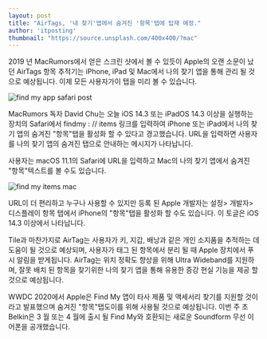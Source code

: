 ```yaml
---
layout: post
title: "AirTags, '내 찾기'앱에서 숨겨진 '항목'탭에 탑재 예정."
author: 'itposting'
thumbnail: "https://source.unsplash.com/400x400/?mac"
---
```


2019 년 MacRumors에서 얻은 스크린 샷에서 볼 수 있듯이 Apple의 오랜 소문이 났던 AirTags 항목 추적기는 iPhone, iPad 및 Mac에서 나의 찾기 앱을 통해 관리 될 것으로 예상됩니다.
 이제 모든 사용자가이 탭을 미리 볼 수 있습니다.

![find my app safari post](https://images.macrumors.com/t/VOM5eg5estKZ8wY6kJ-xQha2NNw=/2500x0/filters:no_upscale():quality(90)/article-new/2021/01/find-my-app-safari-post.jpg)

MacRumors 독자 David Chu는 오늘 iOS 14.3 또는 iPadOS 14.3 이상을 실행하는 장치의 Safari에서 findmy : // items 링크를 입력하여 iPhone 또는 iPad에서 나의 찾기 앱의 숨겨진 "항목"탭을 활성화 할 수 있다고 경고했습니다.
 URL을 입력하면 사용자를 나의 찾기 앱의 숨겨진 탭으로 안내하는 메시지가 나타납니다.

사용자는 macOS 11.1의 Safari에 URL을 입력하고 Mac의 나의 찾기 앱에서 숨겨진 "항목"텍스트를 볼 수도 있습니다.

![find my items mac](https://images.macrumors.com/t/KO0vrfFITqs6m3HnlWOFnxcjHHk=/2500x0/filters:no_upscale():quality(90)/article-new/2021/01/find-my-items-mac.jpg)

URL이 더 편리하고 누구나 사용할 수 있지만 등록 된 Apple 개발자는 설정> 개발자> 디스플레이 항목 탭에서 iPhone의 "항목"탭을 활성화 할 수도 있습니다.
 이 토글은 iOS 14.3 이상에서 나타납니다.

Tile과 마찬가지로 AirTag는 사용자가 키, 지갑, 배낭과 같은 개인 소지품을 추적하는 데 도움이 될 것으로 예상되며, 사용자가 태그 된 항목에서 분리 될 때 Apple 장치에서 푸시 알림을 받게됩니다.
 AirTag는 위치 정확도 향상을 위해 Ultra Wideband를 지원하며, 잘못 배치 된 항목을 찾기위한 나의 찾기 앱을 통해 유용한 증강 현실 기능을 제공 할 것으로 예상됩니다.

WWDC 2020에서 Apple은 Find My 앱이 타사 제품 및 액세서리 찾기를 지원할 것이라고 발표했으며 숨겨진 "항목"탭도이를 위해 사용될 것으로 예상됩니다.
 이번 주 초 Belkin은 3 월 또는 4 월에 출시 될 Find My와 호환되는 새로운 Soundform 무선 이어폰을 공개했습니다.